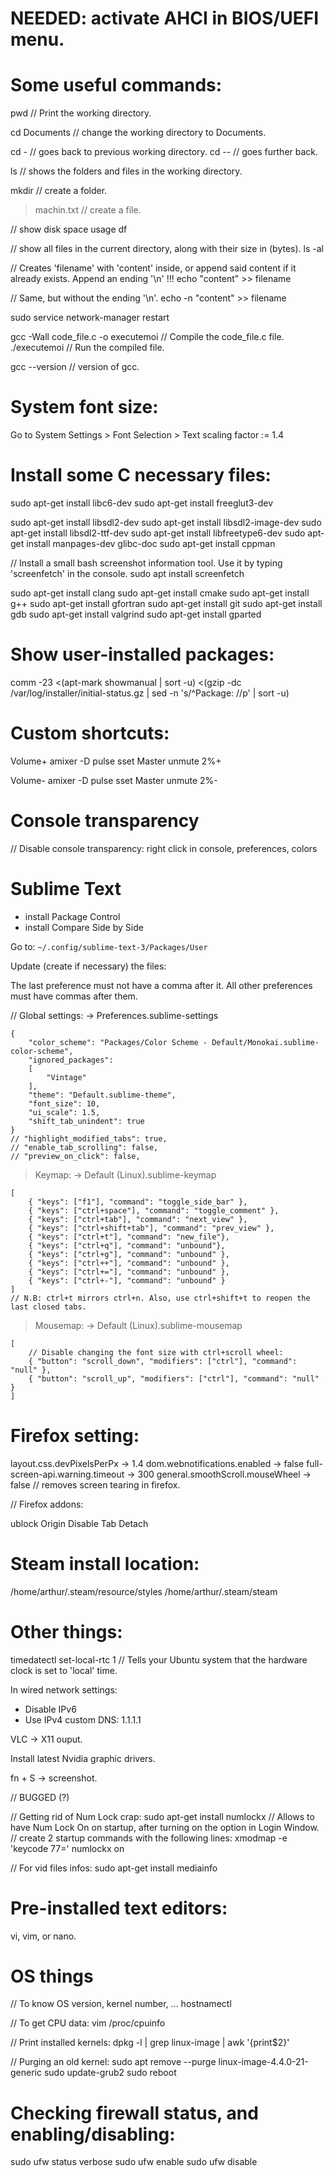 # NEEDED: activate AHCI in BIOS/UEFI menu.

# Some useful commands:

pwd // Print the working directory.

cd Documents // change the working directory to Documents.

cd - // goes back to previous working directory.
cd -- // goes further back.

ls // shows the folders and files in the working directory.

mkdir // create a folder.

> machin.txt // create a file.

// show disk space usage
df

// show all files in the current directory, along with their size in (bytes).
ls -al

// Creates 'filename' with 'content' inside, or append said content if it already exists. Append an ending '\n' !!!
echo "content" >> filename

// Same, but without the ending '\n'.
echo -n "content" >> filename


sudo service network-manager restart


gcc -Wall code_file.c -o executemoi // Compile the code_file.c file.
./executemoi // Run the compiled file.

gcc --version // version of gcc.

# System font size:
Go to System Settings > Font Selection > Text scaling factor := 1.4

# Install some C necessary files:
sudo apt-get install libc6-dev
sudo apt-get install freeglut3-dev

sudo apt-get install libsdl2-dev
sudo apt-get install libsdl2-image-dev
sudo apt-get install libsdl2-ttf-dev
sudo apt-get install libfreetype6-dev
sudo apt-get install manpages-dev glibc-doc
sudo apt-get install cppman

// Install a small bash screenshot information tool. Use it by typing 'screenfetch' in the console.
sudo apt install screenfetch

sudo apt-get install clang
sudo apt-get install cmake
sudo apt-get install g++
sudo apt-get install gfortran
sudo apt-get install git
sudo apt-get install gdb
sudo apt-get install valgrind
sudo apt-get install gparted

# Show user-installed packages:

comm -23 <(apt-mark showmanual | sort -u) <(gzip -dc /var/log/installer/initial-status.gz | sed -n 's/^Package: //p' | sort -u)

# Custom shortcuts:

Volume+
amixer -D pulse sset Master unmute 2%+

Volume-
amixer -D pulse sset Master unmute 2%-

# Console transparency

// Disable console transparency: right click in console, preferences, colors

# Sublime Text

- install Package Control
- install Compare Side by Side


Go to: ```~/.config/sublime-text-3/Packages/User```

Update (create if necessary) the files:

The last preference must not have a comma after it.
All other preferences must have commas after them.

// Global settings:
-> Preferences.sublime-settings

```
{
	"color_scheme": "Packages/Color Scheme - Default/Monokai.sublime-color-scheme",
	"ignored_packages":
	[
		"Vintage"
	],
	"theme": "Default.sublime-theme",
	"font_size": 10,
	"ui_scale": 1.5,
	"shift_tab_unindent": true
}
// "highlight_modified_tabs": true,
// "enable_tab_scrolling": false,
// "preview_on_click": false,
```

> Keymap:
-> Default (Linux).sublime-keymap

```
[
	{ "keys": ["f1"], "command": "toggle_side_bar" },
	{ "keys": ["ctrl+space"], "command": "toggle_comment" },
	{ "keys": ["ctrl+tab"], "command": "next_view" },
	{ "keys": ["ctrl+shift+tab"], "command": "prev_view" },
	{ "keys": ["ctrl+t"], "command": "new_file"},
	{ "keys": ["ctrl+q"], "command": "unbound"},
	{ "keys": ["ctrl+g"], "command": "unbound" },
	{ "keys": ["ctrl++"], "command": "unbound" },
	{ "keys": ["ctrl+="], "command": "unbound" },
	{ "keys": ["ctrl+-"], "command": "unbound" }
]
// N.B: ctrl+t mirrors ctrl+n. Also, use ctrl+shift+t to reopen the last closed tabs.
```

> Mousemap:
-> Default (Linux).sublime-mousemap

```
[
	// Disable changing the font size with ctrl+scroll wheel:
	{ "button": "scroll_down", "modifiers": ["ctrl"], "command": "null" },
	{ "button": "scroll_up", "modifiers": ["ctrl"], "command": "null" }
]
```

# Firefox setting:

layout.css.devPixelsPerPx -> 1.4
dom.webnotifications.enabled -> false
full-screen-api.warning.timeout -> 300
general.smoothScroll.mouseWheel -> false // removes screen tearing in firefox.

// Firefox addons:

ublock Origin
Disable Tab Detach


# Steam install location:

/home/arthur/.steam/resource/styles
/home/arthur/.steam/steam

# Other things:

timedatectl set-local-rtc 1 // Tells your Ubuntu system that the hardware clock is set to 'local' time.

In wired network settings:
- Disable IPv6
- Use IPv4 custom DNS: 1.1.1.1


VLC -> X11 ouput.


Install latest Nvidia graphic drivers.

fn + S -> screenshot.

// BUGGED (?)

// Getting rid of Num Lock crap:
sudo apt-get install numlockx // Allows to have Num Lock On on startup, after turning on the option in Login Window.
// create 2 startup commands with the following lines:
xmodmap -e 'keycode 77='
numlockx on


// For vid files infos:
sudo apt-get install mediainfo

# Pre-installed text editors:

vi, vim, or nano.

# OS things

// To know OS version, kernel number, ...
hostnamectl

// To get CPU data:
vim /proc/cpuinfo

// Print installed kernels:
dpkg -l | grep linux-image | awk '{print$2}'

// Purging an old kernel:
sudo apt remove --purge linux-image-4.4.0-21-generic
sudo update-grub2
sudo reboot

# Checking firewall status, and enabling/disabling:

sudo ufw status verbose
sudo ufw enable
sudo ufw disable
